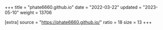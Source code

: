 +++
title = "phate6660.github.io"
date = "2022-03-22"
updated = "2023-05-10"
weight = 13706

[extra]
source = "https://phate6660.github.io/"
ratio = 18
size = 13
+++
